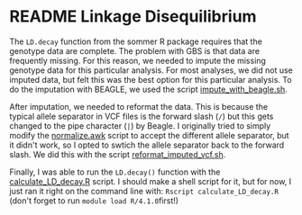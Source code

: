 # README Linkage Disequilibrium


The `LD.decay` function from the sommer R package requires that the genotype data are complete. The problem with GBS is that data are frequently missing. For this reason, we needed to impute the missing genotype data for this particular analysis. For most analyses, we did not use imputed data, but felt this was the best option for this particular analysis. To do the imputation with BEAGLE, we used the script [impute_with_beagle.sh](impute_with_beagle.sh).

After imputation, we needed to reformat the data. This is because the typical allele separator in VCF files is the forward slash (`/`) but this gets changed to the pipe character (`|`) by Beagle. I originally tried to simply modify the [normalize.awk](normalize.awk) script to accept the different allele separator, but it didn't work, so I opted to swtich the allele separator back to the forward slash. We did this with the script [reformat_imputed_vcf.sh](reformat_imputed_vcf.sh).

Finally, I was able to run the `LD.decay()` function with the [calculate_LD_decay.R](calculate_LD_decay.R) script. I should make a shell script for it, but for now, I just ran it right on the command line with: `Rscript calculate_LD_decay.R` (don't forget to run `module load R/4.1.0`first!)
